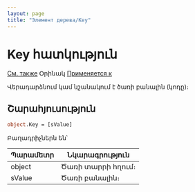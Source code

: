 ```yaml
---
layout: page
title: "Элемент дерева/Key"
---
```



# Key հատկություն

[См. также](../AsTreeElement.html) Օրինակ [Применяется к](../AsTreeElement.md)

Վերադարձնում կամ նշանակում է ծառի բանալին (կոդը)։


## Շարահյուսություն

``` vb
object.Key = [sValue]
```

Բաղադրիչներն են՝ 


| Պարամետր |Նկարագրություն |
|--|--|
| object | Ծառի տարրի հղում։ |
| sValue | Ծառի բանալին։ |